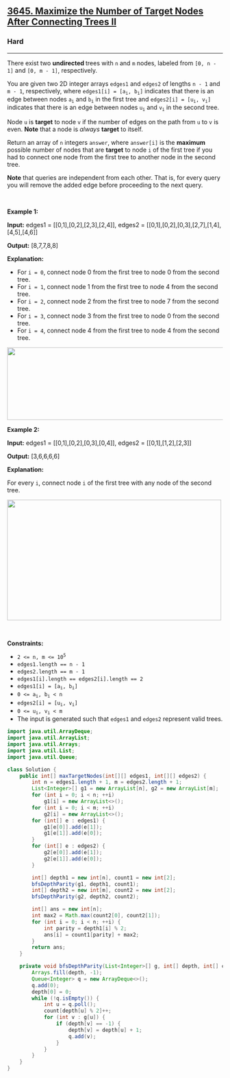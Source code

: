 <h2><a href="https://leetcode.com/problems/maximize-the-number-of-target-nodes-after-connecting-trees-ii">3645. Maximize the Number of Target Nodes After Connecting Trees II</a></h2><h3>Hard</h3><hr><p>There exist two <strong>undirected </strong>trees with <code>n</code> and <code>m</code> nodes, labeled from <code>[0, n - 1]</code> and <code>[0, m - 1]</code>, respectively.</p>

<p>You are given two 2D integer arrays <code>edges1</code> and <code>edges2</code> of lengths <code>n - 1</code> and <code>m - 1</code>, respectively, where <code>edges1[i] = [a<sub>i</sub>, b<sub>i</sub>]</code> indicates that there is an edge between nodes <code>a<sub>i</sub></code> and <code>b<sub>i</sub></code> in the first tree and <code>edges2[i] = [u<sub>i</sub>, v<sub>i</sub>]</code> indicates that there is an edge between nodes <code>u<sub>i</sub></code> and <code>v<sub>i</sub></code> in the second tree.</p>

<p>Node <code>u</code> is <strong>target</strong> to node <code>v</code> if the number of edges on the path from <code>u</code> to <code>v</code> is even.&nbsp;<strong>Note</strong> that a node is <em>always</em> <strong>target</strong> to itself.</p>

<p>Return an array of <code>n</code> integers <code>answer</code>, where <code>answer[i]</code> is the <strong>maximum</strong> possible number of nodes that are <strong>target</strong> to node <code>i</code> of the first tree if you had to connect one node from the first tree to another node in the second tree.</p>

<p><strong>Note</strong> that queries are independent from each other. That is, for every query you will remove the added edge before proceeding to the next query.</p>

<p>&nbsp;</p>
<p><strong class="example">Example 1:</strong></p>

<div class="example-block">
<p><strong>Input:</strong> <span class="example-io">edges1 = [[0,1],[0,2],[2,3],[2,4]], edges2 = [[0,1],[0,2],[0,3],[2,7],[1,4],[4,5],[4,6]]</span></p>

<p><strong>Output:</strong> <span class="example-io">[8,7,7,8,8]</span></p>

<p><strong>Explanation:</strong></p>

<ul>
	<li>For <code>i = 0</code>, connect node 0 from the first tree to node 0 from the second tree.</li>
	<li>For <code>i = 1</code>, connect node 1 from the first tree to node 4 from the second tree.</li>
	<li>For <code>i = 2</code>, connect node 2 from the first tree to node 7 from the second tree.</li>
	<li>For <code>i = 3</code>, connect node 3 from the first tree to node 0 from the second tree.</li>
	<li>For <code>i = 4</code>, connect node 4 from the first tree to node 4 from the second tree.</li>
</ul>
<img alt="" src="https://assets.leetcode.com/uploads/2024/09/24/3982-1.png" style="width: 600px; height: 169px;" /></div>

<p><strong class="example">Example 2:</strong></p>

<div class="example-block">
<p><strong>Input:</strong> <span class="example-io">edges1 = [[0,1],[0,2],[0,3],[0,4]], edges2 = [[0,1],[1,2],[2,3]]</span></p>

<p><strong>Output:</strong> <span class="example-io">[3,6,6,6,6]</span></p>

<p><strong>Explanation:</strong></p>

<p>For every <code>i</code>, connect node <code>i</code> of the first tree with any node of the second tree.</p>
<img alt="" src="https://assets.leetcode.com/uploads/2024/09/24/3928-2.png" style="height: 281px; width: 500px;" /></div>

<p>&nbsp;</p>
<p><strong>Constraints:</strong></p>

<ul>
	<li><code>2 &lt;= n, m &lt;= 10<sup>5</sup></code></li>
	<li><code>edges1.length == n - 1</code></li>
	<li><code>edges2.length == m - 1</code></li>
	<li><code>edges1[i].length == edges2[i].length == 2</code></li>
	<li><code>edges1[i] = [a<sub>i</sub>, b<sub>i</sub>]</code></li>
	<li><code>0 &lt;= a<sub>i</sub>, b<sub>i</sub> &lt; n</code></li>
	<li><code>edges2[i] = [u<sub>i</sub>, v<sub>i</sub>]</code></li>
	<li><code>0 &lt;= u<sub>i</sub>, v<sub>i</sub> &lt; m</code></li>
	<li>The input is generated such that <code>edges1</code> and <code>edges2</code> represent valid trees.</li>
</ul>

```java
import java.util.ArrayDeque;
import java.util.ArrayList;
import java.util.Arrays;
import java.util.List;
import java.util.Queue;

class Solution {
    public int[] maxTargetNodes(int[][] edges1, int[][] edges2) {
        int n = edges1.length + 1, m = edges2.length + 1;
        List<Integer>[] g1 = new ArrayList[n], g2 = new ArrayList[m];
        for (int i = 0; i < n; ++i)
            g1[i] = new ArrayList<>();
        for (int i = 0; i < m; ++i)
            g2[i] = new ArrayList<>();
        for (int[] e : edges1) {
            g1[e[0]].add(e[1]);
            g1[e[1]].add(e[0]);
        }
        for (int[] e : edges2) {
            g2[e[0]].add(e[1]);
            g2[e[1]].add(e[0]);
        }

        int[] depth1 = new int[n], count1 = new int[2];
        bfsDepthParity(g1, depth1, count1);
        int[] depth2 = new int[m], count2 = new int[2];
        bfsDepthParity(g2, depth2, count2);

        int[] ans = new int[n];
        int max2 = Math.max(count2[0], count2[1]);
        for (int i = 0; i < n; ++i) {
            int parity = depth1[i] % 2;
            ans[i] = count1[parity] + max2;
        }
        return ans;
    }

    private void bfsDepthParity(List<Integer>[] g, int[] depth, int[] count) {
        Arrays.fill(depth, -1);
        Queue<Integer> q = new ArrayDeque<>();
        q.add(0);
        depth[0] = 0;
        while (!q.isEmpty()) {
            int u = q.poll();
            count[depth[u] % 2]++;
            for (int v : g[u]) {
                if (depth[v] == -1) {
                    depth[v] = depth[u] + 1;
                    q.add(v);
                }
            }
        }
    }
}
```
